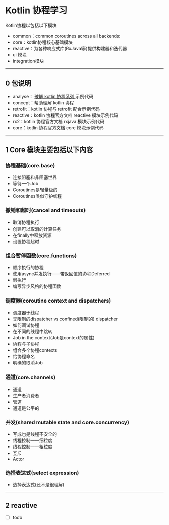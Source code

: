 # Kotlin 协程学习

Kotlin协程以包括以下模块

- common：common coroutines across all backends:
- core：kotlin协程核心基础模块
- reactive：为各种响应式库(RxJava等)提供构建器和迭代器
- ui 模块
- integration模块

---
## 0 包说明

- analyse： [破解 kotlin 协程系列 ](https://juejin.im/post/5ceb423451882533441ece67) 示例代码
- concept：帮助理解 kotlin 协程
- retrofit：kotlin 协程与 retrofit 配合示例代码
- reactive：kotlin 协程官方文档 reactive 模块示例代码
- rx2：kotlin 协程官方文档 rxjava 模块示例代码
- core：kotlin 协程官方文档 core 模块示例代码

---
## 1 Core 模块主要包括以下内容

### 协程基础(core.base)

- 连接阻塞和非阻塞世界
- 等待一个Job
- Coroutines是轻量级的
- Coroutines类似守护线程
    
###  撤销和超时(cancel and timeouts)

- 取消协程执行
- 创建可以取消的计算任务
- 在finally中释放资源
- 设置协程超时
    
### 组合暂停函数(core.functions)

- 顺序执行的协程
- 使用async并发执行——带返回值的协程Deferred
- 懒执行
- 编写异步风格的协程函数
    
###  调度器(coroutine context and dispatchers)

- 调度器于线程
- 无限制的dispatcher vs confined(限制的) dispatcher
- 如何调试协程
- 在不同的线程中跳转
- Job in the context(Job是context的属性)
- 协程与子协程
- 组合多个协程contexts
- 给协程命名
- 明确的取消Job

###  通道(core.channels)

- 通道
- 生产者消费者
- 管道
- 通道是公平的

###  并发(shared mutable state and core.concurrency)

- 写成也是线程不安全的
- 线程控制——细粒度
- 线程控制——粗粒度
- 互斥
- Actor

### 选择表达式(select expression)

- 选择表达式(还不是很理解)

---
## 2 reactive

- [ ] todo